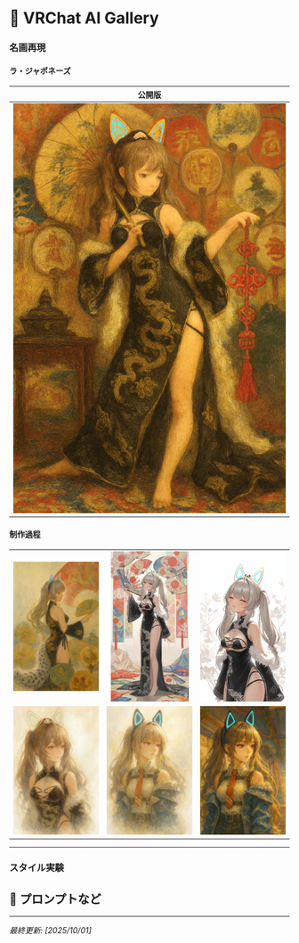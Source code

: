 # 🎨 VRChat AI Gallery

### 名画再現

#### ラ・ジャポネーズ

| 公開版 |
|--------|
| ![](images/6~10/006ラ・ジャポネーズ00a.jpg) |

#### 制作過程
| | | |
|---|---|---|
| ![](images/6~10/006ラ・ジャポネーズ000.jpg) | ![](images/6~10/006ラ・ジャポネーズ001.jpg) | ![](images/6~10/006ラ・ジャポネーズ002.jpg) |
| ![](images/6~10/006ラ・ジャポネーズ003.jpg) | ![](images/6~10/006ラ・ジャポネーズ004.jpg) | ![](images/6~10/006ラ・ジャポネーズ005.jpg) | 

---

### スタイル実験

#### 

## 📝 プロンプトなど

---

*最終更新: [2025/10/01]*
